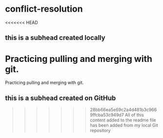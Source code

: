 # conflict-resolution

<<<<<<< HEAD
## this is a subhead created locally
Practicing pulling and merging with git.
=======
Practicing pulling and merging with git.

## this is a subhead created on GitHub

>>>>>>> 28bb66ea5e69c2a4d481b3c9669ffcba53c949d7
All of this content added to the readme file has been added from my local Git repository


